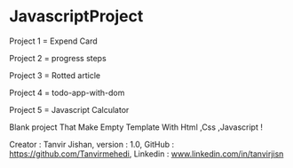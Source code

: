 # JavascriptProject

Project 1 = Expend Card

Project 2 = progress steps

Project 3 = Rotted article

Project 4 = todo-app-with-dom

Project 5 = Javascript Calculator

Blank project That Make Empty Template With Html ,Css ,Javascript !

Creator : Tanvir Jishan,
version : 1.0,
GitHub : https://github.com/Tanvirmehedi,
Linkedin : www.linkedin.com/in/tanvirjisn
